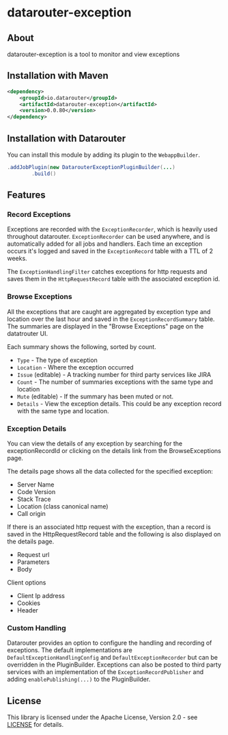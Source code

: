 # datarouter-exception

## About
datarouter-exception is a tool to monitor and view exceptions

## Installation with Maven

```xml
<dependency>
	<groupId>io.datarouter</groupId>
	<artifactId>datarouter-exception</artifactId>
	<version>0.0.80</version>
</dependency>
```

## Installation with Datarouter

You can install this module by adding its plugin to the `WebappBuilder`.

```java
.addJobPlugin(new DatarouterExceptionPluginBuilder(...)
		.build()
```

## Features

### Record Exceptions

Exceptions are recorded with the `ExceptionRecorder`, which is heavily used throughout datarouter. `ExceptionRecorder`
 can be used anywhere, and is automatically added for all jobs and handlers. Each time an exception occurs it's logged
 and saved in the `ExceptionRecord` table with a TTL of 2 weeks. 

The `ExceptionHandlingFilter` catches exceptions for http requests and saves them in the `HttpRequestRecord` table with
 the associated exception id.


### Browse Exceptions

All the exceptions that are caught are aggregated by exception type and location over the last hour and saved in the
 `ExceptionRecordSummary` table. The summaries are displayed in the "Browse Exceptions" page on the datatrouter UI.

Each summary shows the following, sorted by count.
* `Type` - The type of exception 
* `Location` - Where the exception occurred
* `Issue` (editable) - A tracking number for third party services like JIRA
* `Count` - The number of summaries exceptions with the same type and location
* `Mute` (editable) - If the summary has been muted or not.
* `Details` - View the exception details. This could be any exception record with the same type and location.


### Exception Details

You can view the details of any exception by searching for the exceptionRecordId or clicking on the details link from
 the BrowseExceptions page.

The details page shows all the data collected for the specified exception:

 * Server Name
 * Code Version
 * Stack Trace
 * Location (class canonical name)
 * Call origin

If there is an associated http request with the exception, than a record is saved in the HttpRequestRecord table and
 the following is also displayed on the details page.
 * Request url
 * Parameters
 * Body
 
 Client options
 * Client Ip address
 * Cookies
 * Header


### Custom Handling

Datarouter provides an option to configure the handling and recording of exceptions. The default implementations are
 `DefaultExceptionHandlingConfig` and `DefaultExceptionRecorder` but can be overridden in the PluginBuilder.
Exceptions can also be posted to third party services with an implementation of the `ExceptionRecordPublisher` and
 adding `enablePublishing(...)` to the PluginBuilder.

## License

This library is licensed under the Apache License, Version 2.0 - see [LICENSE](../LICENSE) for details.
